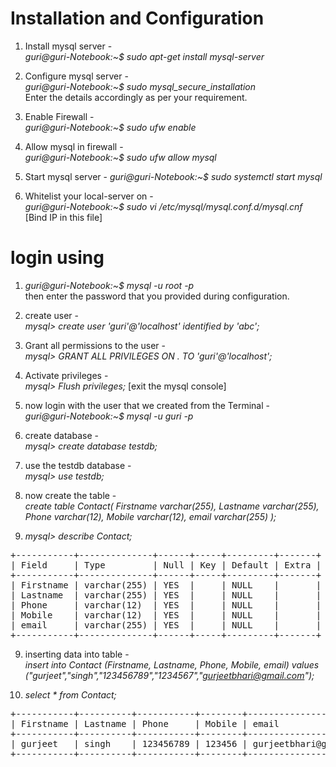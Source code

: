 # **Installation and Configuration**

1. Install mysql server - <br />
  *guri@guri-Notebook:~$ sudo apt-get install mysql-server*

2. Configure mysql server - <br />
  *guri@guri-Notebook:~$ sudo mysql_secure_installation* <br />
    Enter the details accordingly as per your requirement.
    
3. Enable Firewall - <br />
  *guri@guri-Notebook:~$ sudo ufw enable* 

4. Allow mysql in firewall - <br />
  *guri@guri-Notebook:~$ sudo ufw allow mysql* 

5. Start mysql server - 
  *guri@guri-Notebook:~$ sudo systemctl start mysql*

6. Whitelist your local-server on - <br />
  *guri@guri-Notebook:~$ sudo vi /etc/mysql/mysql.conf.d/mysql.cnf* <br />
  [Bind IP in this file]

# **login using** <br />
1. *guri@guri-Notebook:~$ mysql -u root -p <br />*
    then enter the password that you provided during configuration.

2. create user - <br />
  *mysql> create user 'guri'@'localhost' identified by 'abc';*

3. Grant all permissions to the user -  <br />
  *mysql> GRANT ALL PRIVILEGES ON *.* TO 'guri'@'localhost';*

4. Activate privileges - <br />
  *mysql> Flush privileges;* 
  [exit the mysql console]

5. now login with the user that we created from the Terminal - <br />
   *guri@guri-Notebook:~$ mysql -u guri -p*

5. create database - <br />
  *mysql> create database testdb;*

6. use the testdb database - <br />
  *mysql> use testdb;*
 
7. now create the table - <br />
  *create table Contact(
  Firstname varchar(255),
  Lastname varchar(255),
  Phone varchar(12),
  Mobile varchar(12),
  email varchar(255)
);*

8. *mysql> describe Contact;* <br />
<pre>
+-----------+--------------+------+-----+---------+-------+
| Field     | Type         | Null | Key | Default | Extra |
+-----------+--------------+------+-----+---------+-------+
| Firstname | varchar(255) | YES  |     | NULL    |       |
| Lastname  | varchar(255) | YES  |     | NULL    |       |
| Phone     | varchar(12)  | YES  |     | NULL    |       |
| Mobile    | varchar(12)  | YES  |     | NULL    |       |
| email     | varchar(255) | YES  |     | NULL    |       |
+-----------+--------------+------+-----+---------+-------+
</pre>


9. inserting data into table - <br />
  *insert into Contact (Firstname, Lastname, Phone, Mobile, email) values ("gurjeet","singh","123456789","1234567","gurjeetbhari@gmail.com");*

10. *select * from Contact;*
<pre>
+-----------+----------+-----------+--------+------------------------+
| Firstname | Lastname | Phone     | Mobile | email                  |
+-----------+----------+-----------+--------+------------------------+
| gurjeet   | singh    | 123456789 | 123456 | gurjeetbhari@gmail.com |
+-----------+----------+-----------+--------+------------------------+
</pre>
